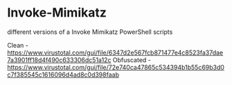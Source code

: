 # Invoke-Mimikatz
different versions of a Invoke Mimikatz PowerShell scripts

Clean - https://www.virustotal.com/gui/file/6347d2e567fcb871477e4c8523fa37dae7a3901ff18d4f490c633306dc51a12c
Obfuscated - https://www.virustotal.com/gui/file/72e740ca47865c534394b1b55c69b3d0c7f385545c1616096d4ad8c0d398faab
